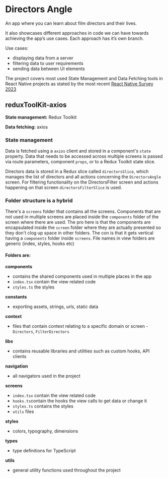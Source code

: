 # Directors Angle

An app where you can learn about film directors and their lives.

It also showcases different approaches in code we can have towards achieving the app’s use cases. Each approach has it’s own branch.

Use cases:

- displaying data from a server
- filtering data to user requirements
- sending data between UI elements

The project covers most used State Management and Data Fetching tools in React Native projects as stated by the most recent [React Native Survey 2023](https://results.stateofreactnative.com/)

## reduxToolKit-axios

**State management:** Redux Toolkit

**Data fetching:** axios

### State management

Data is fetched using a `axios` client and stored in a component's `state` property. Data that needs to be accessed across multiple screens is passed via route parameters, component `props`, or to a Redux Toolkit state slice.

Directors data is stored in a Redux slice called `directorsSlice`, which manages the list of directors and all actions concerning the `DirectorsAngle` screen. For filtering functionality on the DirectorsFilter screen and actions happening on that screen `directorsFilterSlice` is used.

### Folder structure is a hybrid

There's a `screens` folder that contains all the screens. Components that are not used in multiple
screens are placed inside the `components` folder of the screen where there are used. The pro here
is that the components are encapsulated inside the `screen` folder where they are actually presented so they don't clog up space in other folders. The con is that it gets vertical having a `components` folder inside `screens`.
File names in view folders are generic (index, styles, hooks etc)

#### Folders are:

**components**

- contains the shared components used in multiple places in the app
- `index.tsx` contain the view related code
- `styles.ts` the styles

**constants**

- exporting assets, strings, urls, static data

**context**

- files that contain context relating to a specific domain or screen - `Directors`, `FilterDirectors`

**libs**

- contains reusable libraries and utilities such as custom hooks, API clients

**navigation**

- all navigators used in the project

**screens**

- `index.tsx` contain the view related code
- `hooks.ts`contain the hooks the view calls to get data or change it
- `styles.ts` contains the styles
- `utils` files

**styles**

- colors, typography, dimensions

**types**

- type definitions for TypeScript

**utils**

- general utility functions used throughout the project
